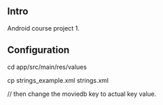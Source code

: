 ## Intro
Android course project 1.

## Configuration

cd app/src/main/res/values

cp strings_example.xml strings.xml

// then change the moviedb key to actual key value.


